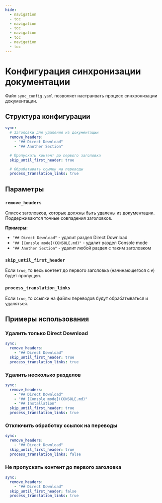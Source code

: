 ```yaml
---
hide:
  - navigation
  - toc
  - navigation
  - toc
  - navigation
  - toc
  - navigation
  - toc
---
```

# Конфигурация синхронизации документации

Файл `sync_config.yaml` позволяет настраивать процесс синхронизации документации.

## Структура конфигурации

```yaml
sync:
  # Заголовки для удаления из документации
  remove_headers:
    - "## Direct Download"
    - "## Another Section"

  # Пропускать контент до первого заголовка
  skip_until_first_header: true

  # Обрабатывать ссылки на переводы
  process_translation_links: true
```

## Параметры

### `remove_headers`
Список заголовков, которые должны быть удалены из документации. Поддерживаются точные совпадения заголовков.

**Примеры:**
- `"## Direct Download"` - удалит раздел Direct Download
- `"## [Console mode](CONSOLE.md)"` - удалит раздел Console mode
- `"## Another Section"` - удалит любой раздел с таким заголовком

### `skip_until_first_header`
Если `true`, то весь контент до первого заголовка (начинающегося с `#`) будет пропущен.

### `process_translation_links`
Если `true`, то ссылки на файлы переводов будут обрабатываться и удаляться.

## Примеры использования

### Удалить только Direct Download
```yaml
sync:
  remove_headers:
    - "## Direct Download"
  skip_until_first_header: true
  process_translation_links: true
```

### Удалить несколько разделов
```yaml
sync:
  remove_headers:
    - "## Direct Download"
    - "## [Console mode](CONSOLE.md)"
    - "## Installation"
  skip_until_first_header: true
  process_translation_links: true
```

### Отключить обработку ссылок на переводы
```yaml
sync:
  remove_headers:
    - "## Direct Download"
  skip_until_first_header: true
  process_translation_links: false
```

### Не пропускать контент до первого заголовка
```yaml
sync:
  remove_headers:
    - "## Direct Download"
  skip_until_first_header: false
  process_translation_links: true
```

